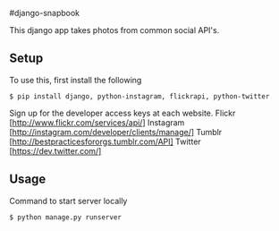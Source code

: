 #django-snapbook

This django app takes photos from common social API's.


Setup
-----
To use this, first install the following

    $ pip install django, python-instagram, flickrapi, python-twitter


Sign up for the developer access keys at each website.
Flickr [http://www.flickr.com/services/api/]
Instagram [http://instagram.com/developer/clients/manage/]
Tumblr [http://bestpracticesfororgs.tumblr.com/API]
Twitter [https://dev.twitter.com/]

Usage
-----

Command to start server locally

    $ python manage.py runserver
